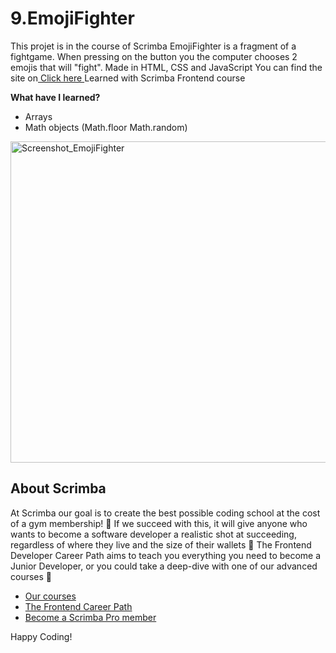 # 9.EmojiFighter

This projet is in the course of Scrimba
EmojiFighter is a fragment of a fightgame. When pressing on the button you the computer chooses 2 emojis that will "fight".
Made in HTML, CSS and JavaScript
You can find the site on<a href="https://admirable-crostata-1be869.netlify.app/"> Click here <a>
Learned with Scrimba Frontend course

<b>What have I learned?</b>

<ul>
  <li>Arrays</li>
    <li>Math objects (Math.floor Math.random)</li>

</ul>
<img width="514" alt="Screenshot_EmojiFighter" src="https://user-images.githubusercontent.com/38401274/209581834-ed3011da-5c7b-43bc-9b67-9e446bcc372a.png">

## About Scrimba

At Scrimba our goal is to create the best possible coding school at the cost of a gym membership! 💜
If we succeed with this, it will give anyone who wants to become a software developer a realistic shot at succeeding, regardless of where they live and the size of their wallets 🎉
The Frontend Developer Career Path aims to teach you everything you need to become a Junior Developer, or you could take a deep-dive with one of our advanced courses 🚀

- [Our courses](https://scrimba.com/allcourses)
- [The Frontend Career Path](https://scrimba.com/learn/frontend)
- [Become a Scrimba Pro member](https://scrimba.com/pricing)

Happy Coding!
